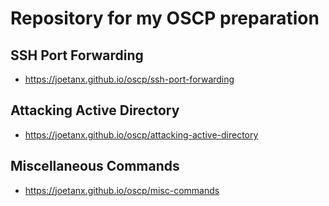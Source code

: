 # Repository for my OSCP preparation
## SSH Port Forwarding
- <https://joetanx.github.io/oscp/ssh-port-forwarding>
## Attacking Active Directory
- <https://joetanx.github.io/oscp/attacking-active-directory>
## Miscellaneous Commands
- <https://joetanx.github.io/oscp/misc-commands>
